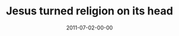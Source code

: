 ---
layout: message
category: message
series: "Jesus: The Greatest Show on Earth"
title: "Jesus turned religion on its head"
date: 2011-07-02-00-00
message_id: 681
audio: "http://s3.amazonaws.com/crossroads-media/message/audio/greatestshow03.mp3"
audio-duration: "43:26"
program: "http://s3.amazonaws.com/crossroads-media/documents/07_02-03_11Program.pdf"
description: "Chuck Mingo talks about how Jesus turned religion on its head."
video: "http://s3.amazonaws.com/crossroads-media/message/video/greatestshow03.mp4"
video-duration: "43:32"
video-image: "http://s3.amazonaws.com/crossroads-media/images/greatestshow03_still.jpg"
explicit: false
---